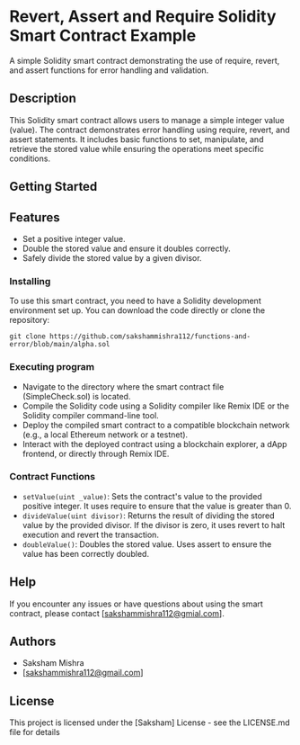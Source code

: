 # Revert, Assert and Require Solidity Smart Contract Example

A simple Solidity smart contract demonstrating the use of require, revert, and assert functions for error handling and validation.

## Description

This Solidity smart contract allows users to manage a simple integer value (value). The contract demonstrates error handling using require, revert, and assert statements. It includes basic functions to set, manipulate, and retrieve the stored value while ensuring the operations meet specific conditions.

## Getting Started

## Features

- Set a positive integer value.
- Double the stored value and ensure it doubles correctly.
- Safely divide the stored value by a given divisor.

### Installing

To use this smart contract, you need to have a Solidity development environment set up. You can download the code directly or clone the repository:

```
git clone https://github.com/sakshammishra112/functions-and-error/blob/main/alpha.sol 
```

### Executing program

* Navigate to the directory where the smart contract file (SimpleCheck.sol) is located.
* Compile the Solidity code using a Solidity compiler like Remix IDE or the Solidity compiler command-line tool.
* Deploy the compiled smart contract to a compatible blockchain network (e.g., a local Ethereum network or a testnet).
* Interact with the deployed contract using a blockchain explorer, a dApp frontend, or directly through Remix IDE.

### Contract Functions

- `setValue(uint _value)`: Sets the contract's value to the provided positive integer. It uses require to ensure that the value is greater than 0.
- `divideValue(uint divisor)`: Returns the result of dividing the stored value by the provided divisor. If the divisor is zero, it uses revert to halt execution and revert the transaction.
- `doubleValue()`: Doubles the stored value. Uses assert to ensure the value has been correctly doubled.

## Help
If you encounter any issues or have questions about using the smart contract, please contact [sakshammishra112@gmial.com].

## Authors

* Saksham Mishra
* [sakshammishra112@gmail.com]

## License

This project is licensed under the [Saksham] License - see the LICENSE.md file for details
